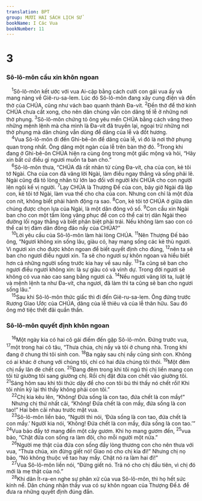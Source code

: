 ```yaml
---
translation: BPT
group: MƯƠI HAI SÁCH LỊCH SỬ
bookName: I Các Vua 
bookNumber: 11
---
```


<div class="title"><h1>3</h1><h3>Sô-lô-môn cầu xin khôn ngoan</h3></div>
<span class="verse 1vua_3_1"> <sup>1</sup>Sô-lô-môn kết ước với vua Ai-cập bằng cách cưới con gái vua ấy và mang nàng về Giê-ru-sa-lem. Lúc đó Sô-lô-môn đang xây cung điện và đền thờ của CHÚA, cũng như vách bao quanh thành Đa-vít.</span>
<span class="verse 1vua_3_2"><sup>2</sup>Đền thờ để thờ kính CHÚA chưa cất xong, cho nên dân chúng vẫn còn dâng tế lễ ở những nơi thờ phụng.</span>
<span class="verse 1vua_3_3"><sup>3</sup>Sô-lô-môn chứng tỏ ông yêu mến CHÚA bằng cách vâng theo những mệnh lệnh mà cha mình là Đa-vít đã truyền lại, ngoại trừ những nơi thờ phụng mà dân chúng vẫn dùng để dâng của lễ và đốt hương.<br/></span>
<span class="verse 1vua_3_4"> <sup>4</sup>Vua Sô-lô-môn đi đến Ghi-bê-ôn để dâng của lễ, vì đó là nơi thờ phụng quan trọng nhất. Ông dâng một ngàn của lễ trên bàn thờ đó.</span>
<span class="verse 1vua_3_5"><sup>5</sup>Trong khi đang ở Ghi-bê-ôn CHÚA hiện ra cùng ông trong một giấc mộng và hỏi, “Hãy xin bất cứ điều gì ngươi muốn ta ban cho.”<br/></span>
<span class="verse 1vua_3_6"> <sup>6</sup>Sô-lô-môn thưa, “CHÚA đã rất nhân từ cùng Đa-vít, cha của con, kẻ tôi tớ Ngài. Cha của con đã vâng lời Ngài, làm điều ngay thẳng và sống phải lẽ. Ngài cũng đã tỏ lòng nhân từ lớn lao đối với người khi CHÚA cho con người lên ngôi kế vị người.</span>
<span class="verse 1vua_3_7"><sup>7</sup>Lạy CHÚA là Thượng Đế của con, bây giờ Ngài đã lập con, kẻ tôi tớ Ngài, làm vua thế cho cha của con. Nhưng con chỉ là một đứa con nít, không biết phải hành động ra sao.</span>
<span class="verse 1vua_3_8"><sup>8</sup>Con, kẻ tôi tớ CHÚA ở giữa dân chúng được chọn lựa của Ngài, là một dân đông vô số.</span>
<span class="verse 1vua_3_9"><sup>9</sup>Con cầu xin Ngài ban cho con một tấm lòng vâng phục để con có thể cai trị dân Ngài theo đường lối ngay thẳng và biết phân biệt phải trái. Nếu không làm sao con có thể cai trị đám dân đông đảo nầy của CHÚA?”<br/></span>
<span class="verse 1vua_3_10"> <sup>10</sup>Lời yêu cầu của Sô-lô-môn làm hài lòng CHÚA.</span>
<span class="verse 1vua_3_11"><sup>11</sup>Nên Thượng Đế bảo ông, “Ngươi không xin sống lâu, giàu có, hay mạng sống các kẻ thù ngươi. Vì ngươi xin cho được khôn ngoan để biết quyết định cho đúng,</span>
<span class="verse 1vua_3_12"><sup>12</sup>nên ta sẽ ban cho ngươi điều ngươi xin. Ta sẽ cho ngươi sự khôn ngoan và hiểu biết hơn cả những người sống trước kia hay về sau nầy.</span>
<span class="verse 1vua_3_13"><sup>13</sup>Ta cũng sẽ ban cho ngươi điều ngươi không xin: là sự giàu có và vinh dự. Trong đời ngươi sẽ không có vua nào cao sang bằng ngươi cả.</span>
<span class="verse 1vua_3_14"><sup>14</sup>Nếu ngươi vâng lời ta, luật lệ và mệnh lệnh ta như Đa-vít, cha ngươi, đã làm thì ta cũng sẽ ban cho ngươi sống lâu.”<br/></span>
<span class="verse 1vua_3_15"> <sup>15</sup>Sau khi Sô-lô-môn thức giấc thì đi đến Giê-ru-sa-lem. Ông đứng trước Rương Giao Ước của CHÚA, dâng của lễ thiêu và của lễ thân hữu. Sau đó ông mở tiệc thết đãi quần thần.<br/></span>
<div class="title"><h3>Sô-lô-môn quyết định khôn ngoan</h3></div>
<span class="verse 1vua_3_16"> <sup>16</sup>Một ngày kia có hai cô gái điếm đến gặp Sô-lô-môn. Đứng trước vua,</span>
<span class="verse 1vua_3_17"><sup>17</sup>một trong hai cô tâu, “Thưa chúa, chị nầy và tôi ở chung nhà. Trong khi đang ở chung thì tôi sinh con.</span>
<span class="verse 1vua_3_18"><sup>18</sup>Ba ngày sau chị nầy cũng sinh con. Không có ai khác ở chung với chúng tôi, chỉ có hai đứa chúng tôi thôi.</span>
<span class="verse 1vua_3_19"><sup>19</sup>Một đêm chị nầy lăn đè chết con.</span>
<span class="verse 1vua_3_20"><sup>20</sup>Đang đêm trong khi tôi ngủ thì chị liền mang con tôi từ giường tôi sang giường chị. Rồi chị đặt đứa con chết vào giường tôi.</span>
<span class="verse 1vua_3_21"><sup>21</sup>Sáng hôm sau khi tôi thức dậy để cho con tôi bú thì thấy nó chết rồi! Khi tôi nhìn kỹ lại thì thấy không phải con tôi.”<br/></span>
<span class="verse 1vua_3_22"> <sup>22</sup>Chị kia kêu lên, “Không! Đứa sống là con tao, đứa chết là con mầy!”<br/> Nhưng chị thứ nhất cãi, “Không! Đứa chết là con mầy, đứa sống là con tao!” Hai bên cãi nhau trước mặt vua.<br/></span>
<span class="verse 1vua_3_23"> <sup>23</sup>Sô-lô-môn liền bảo, “Người thì nói, ‘Đứa sống là con tao, đứa chết là con mầy.’ Người kia nói, ‘Không! Đứa chết là con mầy, đứa sống là con tao.’”</span>
<span class="verse 1vua_3_24"><sup>24</sup>Vua bảo đầy tớ mang đến một cây gươm. Khi họ mang gươm đến,</span>
<span class="verse 1vua_3_25"><sup>25</sup>vua bảo, “Chặt đứa con sống ra làm đôi, cho mỗi người một nửa.”<br/></span>
<span class="verse 1vua_3_26"> <sup>26</sup>Người mẹ thật của đứa con sống đầy lòng thương con cho nên thưa với vua, “Thưa chúa, xin đừng giết nó! Giao nó cho chị kia đi!” Nhưng chị nọ bảo, “Nó không thuộc về tao hay mầy. Chặt nó ra làm hai đi!”<br/></span>
<span class="verse 1vua_3_27"> <sup>27</sup>Vua Sô-lô-môn liền nói, “Đừng giết nó. Trả nó cho chị đầu tiên, vì chị đó mới là mẹ thật của nó.”<br/></span>
<span class="verse 1vua_3_28"> <sup>28</sup>Khi dân Ít-ra-en nghe sự phân xử của vua Sô-lô-môn, thì họ hết sức kính nể. Dân chúng nhận thấy vua có sự khôn ngoan của Thượng Đế<a data-toggle="tooltip" data-placement="bottom" title="Nghĩa là “vô cùng khôn ngoan.”">⚓</a> để đưa ra những quyết định đúng đắn.<br/></span>
